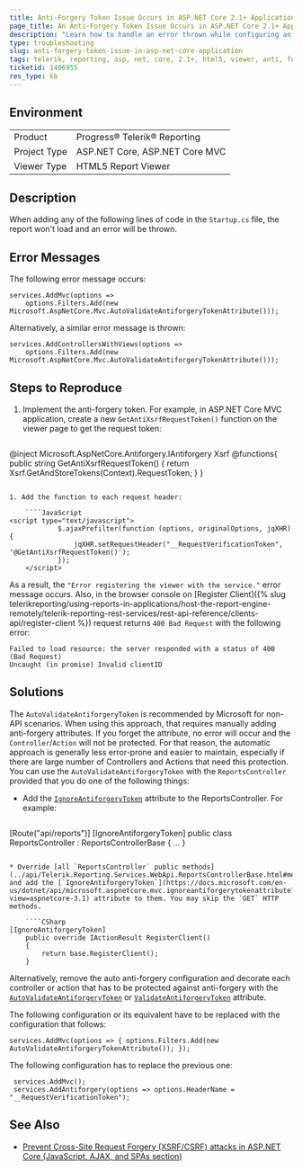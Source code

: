 ```yaml
---
title: Anti-Forgery Token Issue Occurs in ASP.NET Core 2.1+ Applications
page_title: An Anti-Forgery Token Issue Occurs in ASP.NET Core 2.1+ Applications
description: "Learn how to handle an error thrown while configuring an ASP.NET Core 2.1+ application with anti-forgery token."
type: troubleshooting
slug: anti-forgery-token-issue-in-asp-net-core-application
tags: telerik, reporting, asp, net, core, 2.1+, html5, viewer, anti, forgery, token, error, occurs
ticketid: 1406955
res_type: kb
---
```


## Environment

<table>
    <tbody>
	    <tr>
	    	<td>Product</td>
	    	<td>Progress® Telerik® Reporting</td>
	    </tr>
      <tr>
	    	<td>Project Type</td>
	    	<td>ASP.NET Core, ASP.NET Core MVC</td>
	    </tr>
      <tr>
	    	<td>Viewer Type</td>
	    	<td>HTML5 Report Viewer</td>
	    </tr>
    </tbody>
</table>


## Description

When adding any of the following lines of code in the `Startup.cs` file, the report won't load and an error will be thrown.

## Error Messages

The following error message occurs:

````CSharp
services.AddMvc(options =>
	options.Filters.Add(new Microsoft.AspNetCore.Mvc.AutoValidateAntiforgeryTokenAttribute()));
````

Alternatively, a similar error message is thrown:

````CSharp
services.AddControllersWithViews(options =>
	options.Filters.Add(new Microsoft.AspNetCore.Mvc.AutoValidateAntiforgeryTokenAttribute()));
````

## Steps to Reproduce

1. Implement the anti-forgery token. For example, in ASP.NET Core MVC application, create a new `GetAntiXsrfRequestToken()` function on the viewer page to get the request token:

    ````C#
@inject Microsoft.AspNetCore.Antiforgery.IAntiforgery Xsrf
    @functions{
        public string GetAntiXsrfRequestToken()
        {
            return Xsrf.GetAndStoreTokens(Context).RequestToken;
        }
    }
````

1. Add the function to each request header:

    ````JavaScript
<script type="text/javascript">
            $.ajaxPrefilter(function (options, originalOptions, jqXHR) {
                jqXHR.setRequestHeader("__RequestVerificationToken", '@GetAntiXsrfRequestToken()');
            });
    </script>
````

As a result, the `"Error registering the viewer with the service."` error message occurs. Also, in the browser console on [Register Client]({% slug telerikreporting/using-reports-in-applications/host-the-report-engine-remotely/telerik-reporting-rest-services/rest-api-reference/clients-api/register-client %}) request returns `400 Bad Request` with the following error:

````
Failed to load resource: the server responded with a status of 400 (Bad Request)
Uncaught (in promise) Invalid clientID
````

## Solutions

The `AutoValidateAntiforgeryToken` is recommended by Microsoft for non-API scenarios. When using this  approach, that requires manually adding anti-forgery attributes. If you forget the attribute, no error will occur and the `Controller`/`Action` will not be protected. For that reason, the automatic approach is generally less error-prone and easier to maintain, especially if there are large number of Controllers and Actions that need this protection. You can use the `AutoValidateAntiforgeryToken` with the `ReportsController` provided that you do one of the following things:

* Add the [`IgnoreAntiforgeryToken`](https://docs.microsoft.com/en-us/dotnet/api/microsoft.aspnetcore.mvc.ignoreantiforgerytokenattribute?view=aspnetcore-3.1) attribute to the ReportsController. For example:

    ````CSharp
[Route("api/reports")]
    [IgnoreAntiforgeryToken]
    public class ReportsController : ReportsControllerBase
    {
    	...
    }
````

* Override [all `ReportsController` public methods](../api/Telerik.Reporting.Services.WebApi.ReportsControllerBase.html#methods) and add the [`IgnoreAntiforgeryToken`](https://docs.microsoft.com/en-us/dotnet/api/microsoft.aspnetcore.mvc.ignoreantiforgerytokenattribute?view=aspnetcore-3.1) attribute to them. You may skip the `GET` HTTP methods.

    ````CSharp
[IgnoreAntiforgeryToken]
    public override IActionResult RegisterClient()
    {
        return base.RegisterClient();
    }
````

Alternatively, remove the auto anti-forgery configuration and decorate each controller or action that has to be protected against anti-forgery with the [`AutoValidateAntiforgeryToken`](https://docs.microsoft.com/en-us/dotnet/api/microsoft.aspnetcore.mvc.autovalidateantiforgerytokenattribute?view=aspnetcore-3.1) or [`ValidateAntiforgeryToken`](https://docs.microsoft.com/en-us/dotnet/api/microsoft.aspnetcore.mvc.validateantiforgerytokenattribute?view=aspnetcore-3.1) attribute.

The following configuration or its equivalent have to be replaced with the configuration that follows:

````CSharp
services.AddMvc(options => { options.Filters.Add(new AutoValidateAntiforgeryTokenAttribute()); });
````

The following configuration has to replace the previous one:

````CSharp
 services.AddMvc();
 services.AddAntiforgery(options => options.HeaderName = "__RequestVerificationToken");
````

## See Also

* [Prevent Cross-Site Request Forgery (XSRF/CSRF) attacks in ASP.NET Core (JavaScript, AJAX, and SPAs section)](https://docs.microsoft.com/en-us/aspnet/core/security/anti-request-forgery?view=aspnetcore-2.2#javascript-ajax-and-spas)
